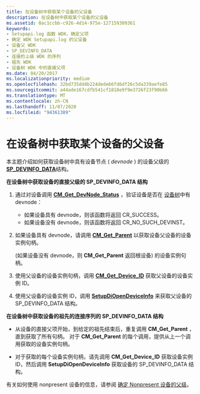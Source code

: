 ```yaml
---
title: 在设备树中获取某个设备的父设备
description: 在设备树中获取某个设备的父设备
ms.assetid: 0ac1ccbb-c926-4d14-975e-127159309361
keywords:
- Setupapi.log 函数 WDK，确定父项
- 确定 WDK Setupapi.log 的父设备
- 设备父 WDK
- SP_DEVINFO_DATA
- 连接的上级 WDK 的序列
- 祖先 WDK
- 设备树 WDK 中的直接父项
ms.date: 04/20/2017
ms.localizationpriority: medium
ms.openlocfilehash: 32bd735dd4b224dede66fd6df26c5da339aefe85
ms.sourcegitcommit: a44ade167cdfb541cf1818e9f9e3726f23f90b66
ms.translationtype: MT
ms.contentlocale: zh-CN
ms.lasthandoff: 11/07/2020
ms.locfileid: "94361389"
---
```

# <a name="obtaining-the-parent-of-a-device-in-the-device-tree"></a>在设备树中获取某个设备的父设备





本主题介绍如何获取设备树中具有设备节点 ( *devnode* ) 的设备父级的 [**SP_DEVINFO_DATA**](/windows/win32/api/setupapi/ns-setupapi-sp_devinfo_data)结构。

**在设备树中获取设备的直接父级的 SP_DEVINFO_DATA 结构**

1.  通过对设备调用 [**CM_Get_DevNode_Status**](/windows/win32/api/cfgmgr32/nf-cfgmgr32-cm_get_devnode_status) ，验证设备是否在 [设备树](../kernel/device-tree.md)中有 devnode：
    -   如果设备具有 devnode，则该函数将返回 CR_SUCCESS。
    -   如果设备没有 devnode，则该函数将返回 CR_NO_SUCH_DEVINST。

2.  如果设备具有 devnode，请调用 [**CM_Get_Parent**](/windows/win32/api/cfgmgr32/nf-cfgmgr32-cm_get_parent) 以获取设备父设备的设备实例句柄。

     (如果设备没有 devnode，则 **CM_Get_Parent** 返回根设备) 的设备实例句柄。

3.  使用父设备的设备实例句柄，调用 [**CM_Get_Device_ID**](/windows/win32/api/cfgmgr32/nf-cfgmgr32-cm_get_device_idw) 获取父设备的设备实例 ID。

4.  使用父设备的设备实例 ID，调用 [**SetupDiOpenDeviceInfo**](/windows/win32/api/setupapi/nf-setupapi-setupdiopendeviceinfoa) 来获取父设备的 SP_DEVINFO_DATA 结构。

**在设备树中获取设备的祖先的连接序列的 SP_DEVINFO_DATA 结构**

-   从设备的直接父项开始，到给定的祖先结束后，重复调用 **CM_Get_Parent** ，直到获取了所有句柄。 对于 **CM_Get_Parent** 的每个调用，提供从上一个调用获取的设备实例句柄。

-   对于获取的每个设备实例句柄，请先调用 **CM_Get_Device_ID** 获取设备实例 ID，然后调用 **SetupDiOpenDeviceInfo** 获取设备的 SP_DEVINFO_DATA 结构。

有关如何使用 nonpresent 设备的信息，请参阅 [确定 Nonpresent 设备的父级](determining-the-parent-of-a-nonpresent-device.md)。

 

